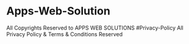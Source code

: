 # Apps-Web-Solution
All Copyrights Reserved to APPS WEB SOLUTIONS
#Privacy-Policy
All Privacy Policy & Terms & Conditions Reserved
